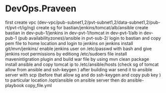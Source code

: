 # DevOps.Praveen
first create vpc (dev-vpc/pub-subnet1,2/pvt-subnet1,2/data-subnet1,2/pub-rt/pvt-rt/ig/ng)
create sg for bastian/jenkins/tomcat/alb/ansible
create bastian in dev-pub-1/jenkins in dev-pvt-1/tomcat in dev-pvt-1/alb in dev-pub-1 (pub availabilityzones)/ansible in pvt-sub-2/
login to bastian and copy pem file to home location and login to jenkins 
on jenkins install git/mvn/jenkins/ enable jenkins user on /etc/passwd  with bash and give jenkins root permissions by editiong /etc/sudoers file 
install mavenintigration plugin and build war file by using mvn clean package
install ansible and copy tomcat ip to /etc/ansible/hosts (check sg of tomcat allow from ansible and ssh-keygen )
after building war send it to ansible server with scp (before that allow sg and do ssh-keygen and copy pub key ) to particular location /opt/ansible on ansible server 
then do ansible-playbook copy_file.yml 

